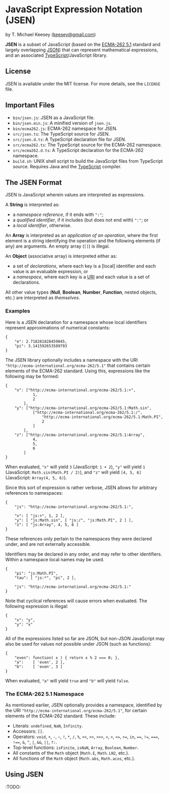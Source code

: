JavaScript Expression Notation (JSEN)
=====================================
by T. Michael Keesey (<keesey@gmail.com>)

**JSEN** is a subset of JavaScript (based on the [ECMA-262 5.1](http://www.ecma-international.org/ecma-262/5.1/) standard and largely overlapping [JSON](http://json.org/)) that can represent mathematical expressions, and an associated [TypeScript](http://typescriptlang.org/)/JavaScript library.

License
-------
JSEN is available under the MIT license. For more details, see the `LICENSE` file.

Important Files
---------------
* `bin/jsen.js`: JSEN as a JavaScript file.
* `bin/jsen.min.js`: A minified version of `jsen.js`.
* `bin/ecma262.js`: ECMA-262 namespace for JSEN.
* `src/jsen.ts`: The TypeScript source for JSEN.
* `src/jsen.d.ts`: A TypeScript declaration file for JSEN.
* `src/ecma262.ts`: The TypeScript source for the ECMA-262 namespace.
* `src/ecma262.d.ts`: A TypeScript declaration for the ECMA-262 namespace.
* `build.sh`: UNIX shell script to build the JavaScript files from TypeScript source. Requires Java and the [TypeScript](http://typescriptlang.org/) compiler.

The JSEN Format
---------------

JSEN is JavaScript wherein values are interpreted as expressions.

A **String** is interpreted as:
* a *namespace reference*, if it ends with `":"`;
* a *qualified identifier*, if it includes (but does not end with) `":"`; or
* a *local identifier*, otherwise.

An **Array** is interpreted as an *application of an operation*, where the first element is a string identifying the operation and the following elements (if any) are arguments.
An empty array (`[]`) is illegal.

An **Object** (associative array) is interpreted either as:
* a set of *declarations*, where each key is a [local] identifier and each value is an evaluable expression, or
* a *namespace*, where each key is a [URI](http://tools.ietf.org/html/rfc3986) and each value is a set of declarations.

All other value types (**Null**, **Boolean**, **Number**, **Function**, nested objects, etc.) are interpreted as *themselves*.

### Examples

Here is a JSEN declaration for a namespace whose local identifiers represent approximations of numerical constants:

	{
		"e": 2.718281828459045,
		"pi": 3.141592653589793
	}

The JSEN library optionally includes a namespace with the URI `"http://ecma-international.org/ecma-262/5.1"` that contains certain elements of the ECMA-262 standard.
Using this, expressions like the following may be formed:

	{
		"x": ["http://ecma-international.org/ecma-262/5.1:+",
				1,
				2
			],
		"y": ["http://ecma-international.org/ecma-262/5.1:Math.sin",
				["http://ecma-international.org/ecma-262/5.1:/",
					"http://ecma-international.org/ecma-262/5.1:Math.PI",
					2
				]
			],
		"z": ["http://ecma-international.org/ecma-262/5.1:Array",
				4,
				5,
				6
			]
	}

When evaluated, `"x"` will yield `3` (JavaScript: `1 + 2`), `"y"` will yield `1` (JavaScript: `Math.sin(Math.PI / 2)`), and `"z"` will yield `[4, 5, 6]` (JavaScript: `Array(4, 5, 6)`).

Since this sort of expression is rather verbose, JSEN allows for arbitrary references to namespaces:

	{
		"js": "http://ecma-international.org/ecma-262/5.1:",

		"x": [ "js:+", 1, 2 ],
		"y": [ "js:Math.sin", [ "js:/", "js:Math.PI", 2 ] ],
		"z": [ "js:Array", 4, 5, 6 ]
	}

These references only pertain to the namespaces they were declared under, and are not externally accessible.

Identifiers may be declared in any order, and may refer to other identifiers.
Within a namespace local names may be used.

	{
		"pi": "js:Math.PI",
		"tau": [ "js:*", "pi", 2 ],

		"js": "http://ecma-international.org/ecma-262/5.1:"
	}

Note that cyclical references will cause errors when evaluated.
The following expression is illegal:

	{
		"x": "y",
		"y": "x"
	}

All of the expressions listed so far are JSON, but non-JSON JavaScript may also be used for values not possible under JSON (such as functions):

	{
		"even": function( x ) { return x % 2 === 0; },
		"a":    [ 'even', 2 ],
		"b":    [ 'even', 3 ]
	}

When evaluated, `"a"` will yield `true` and `"b"` will yield `false`.

### The ECMA-262 5.1 Namespace

As mentioned earlier, JSEN optionally provides a namespace, identified by the URI `"http://ecma-international.org/ecma-262/5.1"`, for certain elements of the ECMA-262 standard.
These include:

* Literals: `undefined`, `NaN`, `Infinity`.
* Accessors: `[]`.
* Operators: `void`, `+`, `-`, `~`, `!`, `*`, `/`, `%`, `<<`, `>>`, `>>>`, `<`, `>`, `<=`, `>=`, `in`, `==`, `!=`, `===`, `!==`, `&`, `^`, `|`, `&&`, `||`, `?:`.
* Top-level functions: `isFinite`, `isNaN`, `Array`, `Boolean`, `Number`.
* All constants of the `Math` object (`Math.E`, `Math.LN2`, etc.).
* All functions of the `Math` object (`Math.abs`, `Math.acos`, etc.).

Using JSEN
----------

:TODO: